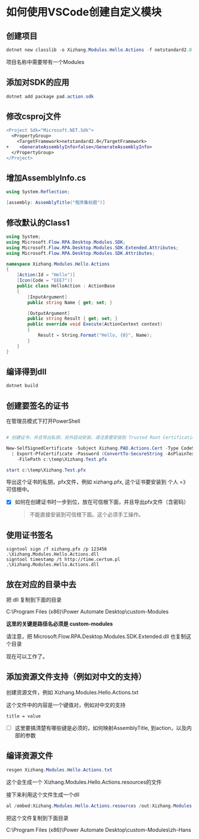 # 如何使用VSCode创建自定义模块

## 创建项目

```powershell
dotnet new classlib -o Xizhang.Modules.Hello.Actions -f netstandard2.0
```

项目名称中需要带有一个Modules


## 添加对SDK的应用

```powershell
dotnet add package pad.action.sdk
```

## 修改csproj文件

```diff
<Project Sdk="Microsoft.NET.Sdk">
  <PropertyGroup>
    <TargetFramework>netstandard2.0</TargetFramework>
+    <GenerateAssemblyInfo>false</GenerateAssemblyInfo>
  </PropertyGroup>
</Project>

```

## 增加AssemblyInfo.cs

```csharp
using System.Reflection;

[assembly: AssemblyTitle("程序集标题")]
```


## 修改默认的Class1

```csharp
using System;
using Microsoft.Flow.RPA.Desktop.Modules.SDK;
using Microsoft.Flow.RPA.Desktop.Modules.SDK.Extended.Attributes;
using Microsoft.Flow.RPA.Desktop.Modules.SDK.Attributes;

namespace Xizhang.Modules.Hello.Actions
{
    [Action(Id = "Hello")]
    [Icon(Code = "EEE7")]
    public class HelloAction : ActionBase
    {
        [InputArgument]
        public string Name { get; set; }

        [OutputArgument]
        public string Result { get; set; }
        public override void Execute(ActionContext context)
        {
            Result = String.Format("Hello, {0}", Name);
        }
    }
}
```


## 编译得到dll

```powershell
dotnet build
```

## 创建要签名的证书

在管理员模式下打开PowerShell

```powershell

# 创建证书，并且导出私钥，另外启动安装，请注意要安装到 Trusted Root Certifications Authorities 里面

New-SelfSignedCertificate -Subject Xizhang.PAD.Actions.Cert -Type CodeSigningCert `
  | Export-PfxCertificate -Password (ConvertTo-SecureString -AsPlainText -Force "123456") `
    -FilePath c:\temp\Xizhang.Test.pfx

start c:\temp\Xizhang.Test.pfx

```

导出这个证书的私钥，pfx文件，例如 xizhang.pfx, 这个证书要安装到 个人 =》可信根中。

- [x] 如何在创建证书时一步到位，放在可信根下面，并且导出pfx文件（含密码）
  > 不能直接安装到可信根下面。这个必须手工操作。

## 使用证书签名

```
signtool sign /f xizhang.pfx /p 123456 .\Xizhang.Modules.Hello.Actions.dll
signtool timestamp /t http://time.certum.pl .\Xizhang.Modules.Hello.Actions.dll
```

## 放在对应的目录中去

把 dll 复制到下面的目录

C:\Program Files (x86)\Power Automate Desktop\custom-Modules

**这里的关键是路径名必须是 custom-modules**

请注意，把 Microsoft.Flow.RPA.Desktop.Modules.SDK.Extended.dll 也复制这个目录


现在可以工作了。


## 添加资源文件支持（例如对中文的支持）

创建资源文件，例如 Xizhang.Modules.Hello.Actions.txt

这个文件中的内容是一个键值对，例如对中文的支持

```text
title = value
```

- [ ] 这里要搞清楚有哪些键是必须的，如何映射AssemblyTitle, 到action，以及内部的参数

## 编译资源文件

```powershell
resgen Xizhang.Modules.Hello.Actions.txt
```

这个会生成一个 Xizhang.Modules.Hello.Actions.resources的文件

接下来利用这个文件生成一个dll

```powershell
al /embed:Xizhang.Modules.Hello.Actions.resources /out:Xizhang.Modules.Hello.Actions.resources.dll
```

把这个文件复制到下面目录

C:\Program Files (x86)\Power Automate Desktop\custom-Modules\zh-Hans

